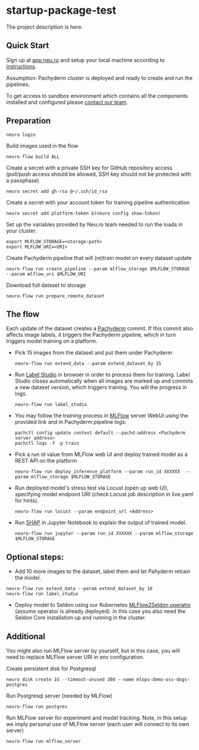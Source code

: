 # startup-package-test

The project description is here.

## Quick Start

Sign up at [app.neu.ro](https://app.neu.ro) and setup your local machine according to [instructions](https://docs.neu.ro/getting-started#installing-the-cli).

Assumption: Pachyderm cluster is deployed and ready to create and run the pipelines.

To get access to sandbox environment which contains all the components installed and configured please [contact our team](team@neu.ro).

## Preparation

```shell
neuro login
```

Build images used in the flow

```
neuro-flow build ALL
```

Create a secret with a private SSH key for GitHub repository access (pull/push access should be allowed, SSH key should not be protected with a passphase)

```shell
neuro secret add gh-rsa @~/.ssh/id_rsa
```

Create a secret with your account token for training pipeline authentication

```shell
neuro secret add platform-token $(neuro config show-token)
```

Set up the variables provided by Neu.ro team needed to run the loads in your cluster.

```shell
export MLFLOW_STORAGE=<storage:path>
export MLFLOW_URI=<URI>
```

Create Pachyderm pipeline that will (re)train model on every dataset update

```shell
neuro-flow run create_pipeline --param mlflow_storage $MLFLOW_STORAGE --param mlflow_uri $MLFLOW_URI
```

Download full dataset to storage

```shell
neuro-flow run prepare_remote_dataset
```

## The flow

Each update of the dataset creates a [Pachyderm](https://www.pachyderm.com/) commit. If this commit also affects image labels, it triggers the Pachyderm pipeline, which in turn triggers model training on a platform.

- Pick 15 images from the dataset and put them under Pachyderm

  ```shell
  neuro-flow run extend_data --param extend_dataset_by 15
  ```

- Run [Label Studio](https://labelstud.io/) in browser in order to process them for training. Label Studio closes automatically when all images are marked up and commits a new dataset version, which triggers training. You will the progress in logs.

  ```shell
  neuro-flow run label_studio
  ```

- You may follow the training process in [MLFlow](https://www.mlflow.org/) server WebUI using the provided link and in Pachyderm pipeline logs:
  ```shell
  pachctl config update context default --pachd-address <Pachyderm server address>
  pachctl logs -f -p train 
  ```

- Pick a run id value from MLFlow web UI and deploy trained model as a REST API on the platform

  ```shell
  neuro-flow run deploy_inference_platform --param run_id XXXXXX  --param mlflow_storage $MLFLOW_STORAGE
  ```

- Run deployed model's stress test via Locust (open up web UI), specifying model endpoint URI (check Locust job description in live.yaml for hints).

  ```shell
  neuro-flow run locust --param endpoint_url <Address>
  ```

- Run [SHAP](https://shap.readthedocs.io/en/latest/index.html) in Jupyter Notebook to explain the output of trained model.

  ```shell
  neuro-flow run jupyter --param run_id XXXXXX --param mlflow_storage $MLFLOW_STORAGE
  ```

## Optional steps:
- Add 10 more images to the dataset, label them and let Pahyderm retrain the model.

```shell
neuro-flow run extend_data --param extend_dataset_by 10
neuro-flow run label_studio
```

- Deploy model to Seldon using our Kubernetes [MLFlow2Seldon operator](https://github.com/neuro-inc/mlops-k8s-mlflow2seldon) (assume operator is already deployed). In this case you also need the Seldon Core installation up and running in the cluster.

## Additional
You might also run MLFlow server by yourself, but in this case, you will need to replace MLFlow server URI in env configuration.

Create persistent disk for Postgresql

```shell
neuro disk create 1G --timeout-unused 30d --name mlops-demo-oss-dogs-postgres
```

Run Postgresql server (needed by MLFlow)

```shell
neuro-flow run postgres
```

Run MLFlow server for experiment and model tracking. Note, in this setup we imply personal use of MLFlow server (each user will connect to its own server)

```shell
neuro-flow run mlflow_server
```
